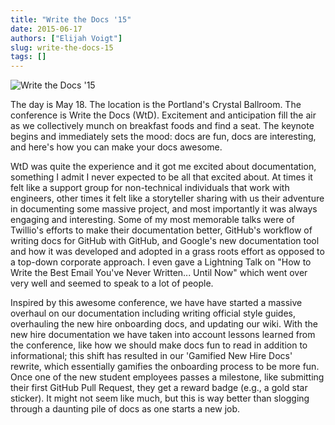 ```yaml
---
title: "Write the Docs '15"
date: 2015-06-17
authors: ["Elijah Voigt"]
slug: write-the-docs-15
tags: []
---
```


![Write the Docs '15](/images/document-all-the-things.jpg)

The day is May 18. The location is the Portland's Crystal Ballroom. The conference is Write the Docs (WtD). Excitement
and anticipation fill the air as we collectively munch on breakfast foods and find a seat. The keynote begins and
immediately sets the mood: docs are fun, docs are interesting, and here's how you can make your docs awesome.

WtD was quite the experience and it got me excited about documentation, something I admit I never expected to be all
that excited about. At times it felt like a support group for non-technical individuals that work with engineers, other
times it felt like a storyteller sharing with us their adventure in documenting some massive project, and most
importantly it was always engaging and interesting. Some of my most memorable talks were of Twillio's efforts to make
their documentation better, GitHub's workflow of writing docs for GitHub with GitHub, and Google's new documentation
tool and how it was developed and adopted in a grass roots effort as opposed to a top-down corporate approach. I even
gave a Lightning Talk on "How to Write the Best Email You've Never Written... Until Now" which went over very well and
seemed to speak to a lot of people.

Inspired by this awesome conference, we have have started a massive overhaul on our documentation including writing
official style guides, overhauling the new hire onboarding docs, and updating our wiki. With the new hire documentation
we have taken into account lessons learned from the conference, like how we should make docs fun to read in addition to
informational; this shift has resulted in our 'Gamified New Hire Docs' rewrite, which essentially gamifies the
onboarding process to be more fun. Once one of the new student employees passes a milestone, like submitting their first
GitHub Pull Request, they get a reward badge (e.g., a gold star sticker). It might not seem like much, but this is way
better than slogging through a daunting pile of docs as one starts a new job.
